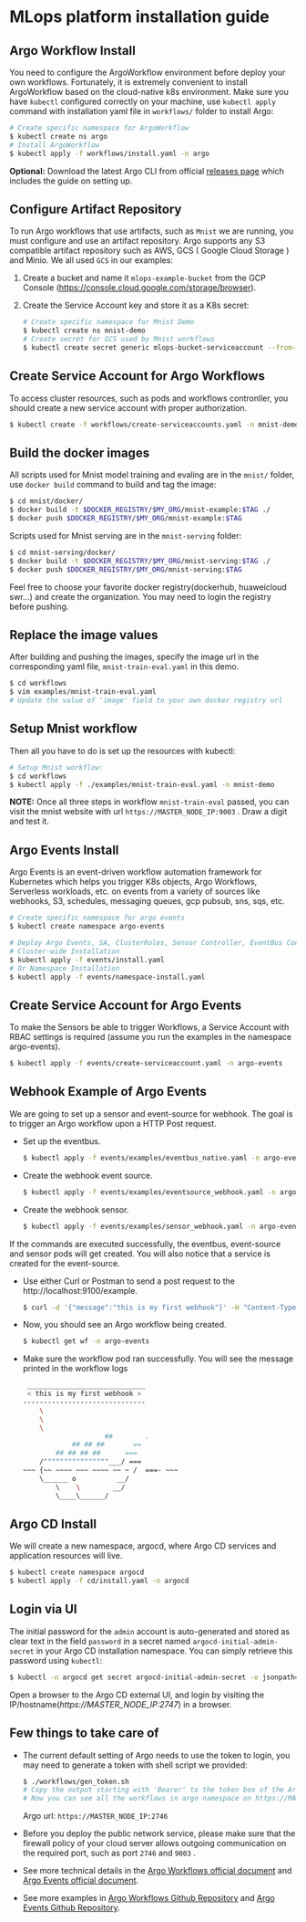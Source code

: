 # MLops platform installation guide

## Argo Workflow Install
You need to configure the ArgoWorkflow environment before deploy your own workflows. Fortunately, it is extremely convenient to install ArgoWorkflow based on the cloud-native k8s environment. Make sure you have `kubectl` configured correctly on your machine, use `kubectl apply` command with installation yaml file in `workflows/` folder to install Argo:

```bash
# Create specific namespace for ArgoWorkflow
$ kubectl create ns argo
# Install ArgoWorkflow
$ kubectl apply -f workflows/install.yaml -n argo
```

**Optional:** Download the latest Argo CLI from official [releases page](https://github.com/argoproj/argo-workflows/releases/latest) which includes the guide on setting up.

## Configure Artifact Repository
To run Argo workflows that use artifacts, such as `Mnist` we are running, you must configure and use an artifact repository. Argo supports any S3 compatible artifact repository such as AWS, GCS ( Google Cloud Storage ) and Minio. We all used `GCS` in our examples:
1. Create a bucket and name it `mlops-example-bucket` from the GCP Console (https://console.cloud.google.com/storage/browser).  

2.  Create the Service Account key and store it as a K8s secret:
    ```bash
    # Create specific namespace for Mnist Demo
    $ kubectl create ns mnist-demo
    # Create secret for GCS used by Mnist workflows
    $ kubectl create secret generic mlops-bucket-serviceaccount --from-file=serviceAccountKey=<YOUR-SERVICE-ACCOUNT-KEY-file> -n mnist-demo
    ```

## Create Service Account for Argo Workflows
To access cluster resources, such as pods and workflows contronller, you should create a new service account with proper authorization.

```bash
$ kubectl create -f workflows/create-serviceaccounts.yaml -n mnist-demo
```

## Build the docker images

All scripts used for Mnist model training and evaling are in the `mnist/` folder, use `docker build` command to build and tag the image:

```bash
$ cd mnist/docker/
$ docker build -t $DOCKER_REGISTRY/$MY_ORG/mnist-example:$TAG ./
$ docker push $DOCKER_REGISTRY/$MY_ORG/mnist-example:$TAG
```

Scripts used for Mnist serving are in the `mnist-serving` folder:
```bash
$ cd mnist-serving/docker/
$ docker build -t $DOCKER_REGISTRY/$MY_ORG/mnist-serving:$TAG ./
$ docker push $DOCKER_REGISTRY/$MY_ORG/mnist-serving:$TAG
```

Feel free to choose your favorite docker registry(dockerhub, huaweicloud swr...) and create the organization. You may need to login the registry before pushing.


## Replace the image values
After building and pushing the images, specify the image url in the corresponding yaml file, `mnist-train-eval.yaml` in this demo.

```bash 
$ cd workflows
$ vim examples/mnist-train-eval.yaml
# Update the value of 'image' field to your own docker registry url
```

## Setup Mnist workflow
Then all you have to do is set up the resources with kubectl:
```bash
# Setup Mnist workflow:
$ cd workflows
$ kubectl apply -f ./examples/mnist-train-eval.yaml -n mnist-demo
```
**NOTE:** Once all three steps in workflow `mnist-train-eval` passed, you can visit the mnist website with url `https://MASTER_NODE_IP:9003` . Draw a digit and test it.

## Argo Events Install
Argo Events is an event-driven workflow automation framework for Kubernetes which helps you trigger K8s objects, Argo Workflows, Serverless workloads, etc. on events from a variety of sources like webhooks, S3, schedules, messaging queues, gcp pubsub, sns, sqs, etc.

```bash
# Create specific namespace for argo events
$ kubectl create namespace argo-events

# Deploy Argo Events, SA, ClusterRoles, Sensor Controller, EventBus Controller and EventSource Controller.
# Cluster-wide Installation
$ kubectl apply -f events/install.yaml
# Or Namespace Installation
$ kubectl apply -f events/namespace-install.yaml
```

## Create Service Account for Argo Events
To make the Sensors be able to trigger Workflows, a Service Account with RBAC settings is required (assume you run the examples in the namespace argo-events).

```bash
$ kubectl apply -f events/create-serviceaccount.yaml -n argo-events
```
## Webhook Example of Argo Events
We are going to set up a sensor and event-source for webhook. The goal is to trigger an Argo workflow upon a HTTP Post request.

- Set up the eventbus.  

    ```bash
    $ kubectl apply -f events/examples/eventbus_native.yaml -n argo-events
    ```
- Create the webhook event source.  

    ```bash
    $ kubectl apply -f events/examples/eventsource_webhook.yaml -n argo-events
    ```
- Create the webhook sensor.  

    ```bash
    $ kubectl apply -f events/examples/sensor_webhook.yaml -n argo-events
    ```
If the commands are executed successfully, the eventbus, event-source and sensor pods will get created. You will also notice that a service is created for the event-source.  

- Use either Curl or Postman to send a post request to the http://localhost:9100/example.  

    ```bash
    $ curl -d '{"message":"this is my first webhook"}' -H "Content-Type: application/json" -X POST http://localhost:9100/example
    ```
- Now, you should see an Argo workflow being created.  

   ```bash
   $ kubectl get wf -n argo-events
    ```

- Make sure the workflow pod ran successfully. You will see the message printed in the workflow logs
    ```bash
     _____________________________
     < this is my first webhook >
    ------------------------------
        \
        \
        \
                        ##        .
                ## ## ##       ==
            ## ## ## ##      ===
        /""""""""""""""""___/ ===
    ~~~ {~~ ~~~~ ~~~ ~~~~ ~~ ~ /  ===- ~~~
        \______ o          __/
            \    \        __/
            \____\______/
    ```

## Argo CD Install
We will create a new namespace, argocd, where Argo CD services and application resources will live.
```bash
$ kubectl create namespace argocd
$ kubectl apply -f cd/install.yaml -n argocd
```

## Login via UI
The initial password for the `admin` account is auto-generated and stored as clear text in the field `password` in a secret named `argocd-initial-admin-secret` in your Argo CD installation namespace. You can simply retrieve this password using `kubectl`:
```bash
$ kubectl -n argocd get secret argocd-initial-admin-secret -o jsonpath="{.data.password}" | base64 -d; echo
```

Open a browser to the Argo CD external UI, and login by visiting the IP/hostname(*https://MASTER_NODE_IP:2747*) in a browser.


## Few things to take care of
- The current default setting of Argo needs to use the token to login, you may need to generate a token with shell script we provided:
    ```bash
    $ ./workflows/gen_token.sh
    # Copy the output starting with 'Bearer' to the token box of the Argo login interface (https://MASTER_NODE_IP:2746)
    # Now you can see all the workflows in argo namespace on https://MASTER_NODE_IP:2746/workflows/argo web.
    ```
    Argo url: `https://MASTER_NODE_IP:2746`

- Before you deploy the public network service, please make sure that the firewall policy of your cloud server allows outgoing communication on the required port, such as port `2746` and `9003` .

- See more technical details in the [Argo Workflows official document](https://argoproj.github.io/argo-workflows/) and [Argo Events official document](https://argoproj.github.io/argo-events/).

- See more examples in [Argo Workflows Github Repository](https://github.com/argoproj/argo-workflows/tree/master/examples) and [Argo Events Github Repository](https://github.com/argoproj/argo-events/tree/master/examples).
